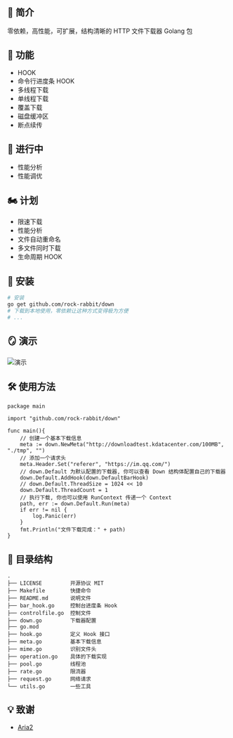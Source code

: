 
## 🎤 简介

零依赖，高性能，可扩展，结构清晰的 HTTP 文件下载器 Golang 包

## 🎉 功能
- HOOK
- 命令行进度条 HOOK
- 多线程下载
- 单线程下载
- 覆盖下载
- 磁盘缓冲区
- 断点续传

## 📝 进行中
- 性能分析
- 性能调优

## 🏍️ 计划
- 限速下载
- 性能分析
- 文件自动重命名
- 多文件同时下载
- 生命周期 HOOK

## 🎊 安装
```bash
# 安装
go get github.com/rock-rabbit/down
# 下载到本地使用，零依赖让这种方式变得极为方便
# ...
```
    
## 🪞 演示

![演示](https://www.68wu.cn/down/demonstration2.gif)
## 🛠 使用方法

``` golang
package main

import "github.com/rock-rabbit/down"

func main(){
	// 创建一个基本下载信息
	meta := down.NewMeta("http://downloadtest.kdatacenter.com/100MB", "./tmp", "")
	// 添加一个请求头
	meta.Header.Set("referer", "https://im.qq.com/")
	// down.Default 为默认配置的下载器, 你可以查看 Down 结构体配置自己的下载器
	down.Default.AddHook(down.DefaultBarHook)
	// down.Default.ThreadSize = 1024 << 10
	down.Default.ThreadCount = 1
	// 执行下载, 你也可以使用 RunContext 传递一个 Context
	path, err := down.Default.Run(meta)
	if err != nil {
		log.Panic(err)
	}
	fmt.Println("文件下载完成：" + path)
}
```

## 🔗 目录结构
```
.
├── LICENSE         开源协议 MIT
├── Makefile        快捷命令
├── README.md       说明文件
├── bar_hook.go     控制台进度条 Hook
├── controlfile.go  控制文件
├── down.go         下载器配置
├── go.mod
├── hook.go         定义 Hook 接口
├── meta.go         基本下载信息
├── mime.go         识别文件头
├── operation.go    具体的下载实现
├── pool.go         线程池
├── rate.go         限流器
├── request.go      网络请求
└── utils.go        一些工具
```


## 💡 致谢

 - [Aria2](https://github.com/aria2/aria2)
